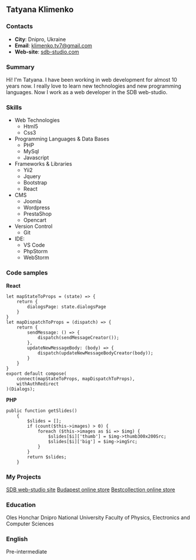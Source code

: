 ## Tatyana Klimenko

### Contacts
- __City__: Dnipro, Ukraine
- __Email__: klimenko.tv7@gmail.com
- __Web-site__: [sdb-studio.com](https://sdb-studio.com/)

### Summary
Hi! I'm Tatyana. I have been working in web development for almost 10 years now. I really love to learn new technologies and new programming languages. Now I work as a web developer in the SDB web-studio.

### Skills
* Web Technologies
  * Html5
  * Css3
* Programming Languages & Data Bases
  * PHP
  * MySql
  * Javascript
* Frameworks & Libraries
  * Yii2
  * Jquery
  * Bootstrap
  * React
* CMS
  * Joomla
  * Wordpress
  * PrestaShop
  * Opencart  
* Version Control 
  * Git
* IDE:
  * VS Code
  * PhpStorm
  * WebStorm 

### Code samples
__React__
``` react
let mapStateToProps = (state) => {
    return {
        dialogsPage: state.dialogsPage
    }
}
let mapDispatchToProps = (dispatch) => {
    return {
        sendMessage: () => {
            dispatch(sendMessageCreator());
        },
        updateNewMessageBody: (body) => {
            dispatch(updateNewMessageBodyCreator(body));
        }
    }
}
export default compose(
    connect(mapStateToProps, mapDispatchToProps),
    withAuthRedirect
)(Dialogs);
```
__PHP__
```
public function getSlides()
    {
        $slides = [];
        if (count($this->images) > 0) {
            foreach ($this->images as $i => $img) {
                $slides[$i]['thumb'] = $img->thumb300x200Src;
                $slides[$i]['big'] = $img->imgSrc;
            }
        }
        return $slides;
    }
```

### My Projects
[SDB web-studio site](https://sdb-studio.com/)
[Budapest online store](https://budapesht.com.ua/)
[Bestcollection online store](http://bestcollection.com.ua/)

### Education
Oles Honchar Dnipro National University Faculty of Physics, Electronics and Computer Sciences

### English
Pre-intermediate  